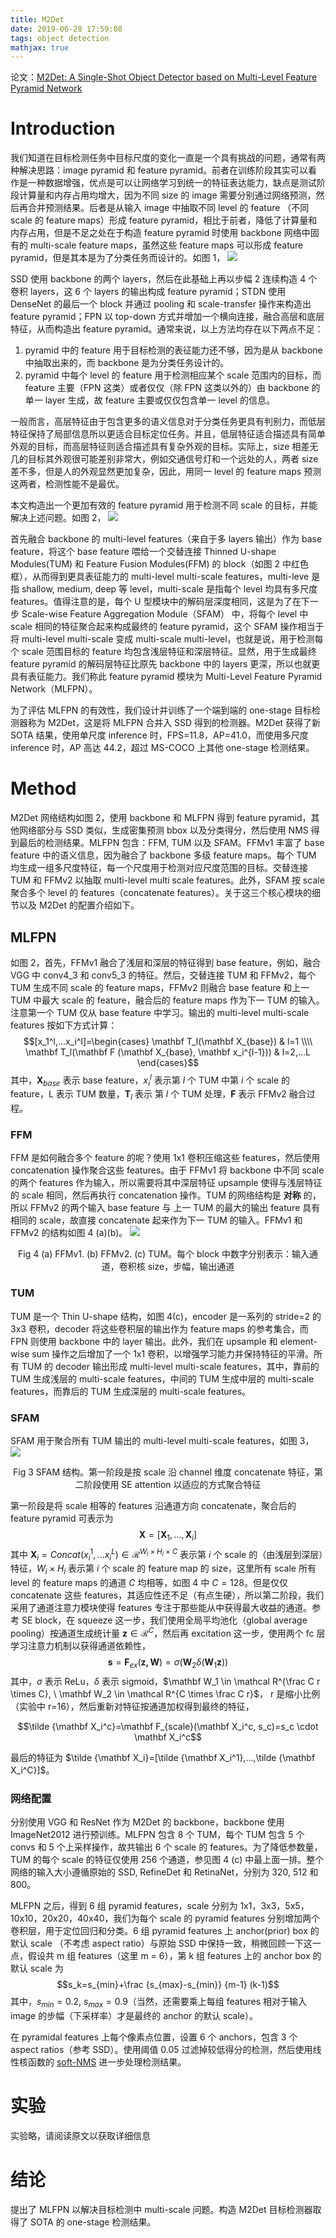```yaml
---
title: M2Det
date: 2019-06-28 17:59:08
tags: object detection
mathjax: true
---
```

论文：[M2Det: A Single-Shot Object Detector based on Multi-Level Feature Pyramid Network](https://arxiv.org/abs/1811.04533)

# Introduction
我们知道在目标检测任务中目标尺度的变化一直是一个具有挑战的问题，通常有两种解决思路：image pyramid 和 feature pyramid。前者在训练阶段其实可以看作是一种数据增强，优点是可以让网络学习到统一的特征表达能力，缺点是测试阶段计算量和内存占用均增大，因为不同 size 的 image 需要分别通过网络预测，然后再合并预测结果。后者是从输入 image 中抽取不同 level 的 feature （不同scale 的 feature maps）形成 feature pyramid，相比于前者，降低了计算量和内存占用，但是不足之处在于构造 feature pyramid 时使用 backbone 网络中固有的 multi-scale feature maps，虽然这些 feature maps 可以形成 feature pyramid，但是其本是为了分类任务而设计的。如图 1，
![](/images/M2Det_fig1.png)

SSD 使用 backbone 的两个 layers，然后在此基础上再以步幅 2 连续构造 4 个卷积 layers，这 6 个 layers 的输出构成 feature pyramid；STDN 使用 DenseNet 的最后一个 block 并通过 pooling 和 scale-transfer 操作来构造出 feature pyramid；FPN 以 top-down 方式并增加一个横向连接，融合高层和底层特征，从而构造出 feature pyramid。通常来说，以上方法均存在以下两点不足：
1. pyramid 中的 feature 用于目标检测的表征能力还不够，因为是从 backbone 中抽取出来的，而 backbone 是为分类任务设计的。
2. pyramid 中每个 level 的 feature 用于检测相应某个 scale 范围内的目标，而 feature 主要（FPN 这类）或者仅仅（除 FPN 这类以外的）由 backbone 的单一 layer 生成，故 feature 主要或仅仅包含单一 level 的信息。

一般而言，高层特征由于包含更多的语义信息对于分类任务更具有判别力，而低层特征保持了局部信息所以更适合目标定位任务。并且，低层特征适合描述具有简单外观的目标，而高层特征则适合描述具有复杂外观的目标。实际上，size 相差无几的目标其外观很可能差别非常大，例如交通信号灯和一个远处的人，两者 size 差不多，但是人的外观显然更加复杂，因此，用同一 level 的 feature maps 预测这两者，检测性能不是最优。

本文构造出一个更加有效的 feature pyramid 用于检测不同 scale 的目标，并能解决上述问题。如图 2，
![](/images/M2Det_fig2.png)

首先融合 backbone 的 multi-level features（来自于多 layers 输出）作为 base feature，将这个 base feature 喂给一个交替连接 Thinned U-shape Modules(TUM) 和 Feature Fusion Modules(FFM) 的 block（如图 2 中红色框），从而得到更具表征能力的 multi-level multi-scale features，multi-leve 是指 shallow, medium, deep 等 level，multi-scale 是指每个 level 均具有多尺度 features。值得注意的是，每个 U 型模块中的解码层深度相同，这是为了在下一步 Scale-wise Feature Aggregation Module（SFAM） 中，将每个 level 中 scale 相同的特征聚合起来构成最终的 feature pyramid，这个 SFAM 操作相当于将 multi-level multi-scale 变成 multi-scale multi-level，也就是说，用于检测每个 scale 范围目标的 feature 均包含浅层特征和深层特征。显然，用于生成最终 feature pyramid 的解码层特征比原先 backbone 中的 layers 更深，所以也就更具有表征能力。我们称此 feature pyramid 模块为 Multi-Level Feature Pyramid Network（MLFPN）。

为了评估 MLFPN 的有效性，我们设计并训练了一个端到端的 one-stage 目标检测器称为 M2Det，这是将 MLFPN 合并入 SSD 得到的检测器。M2Det 获得了新 SOTA 结果，使用单尺度 inference 时，FPS=11.8，AP=41.0，而使用多尺度 inference 时，AP 高达 44.2，超过 MS-COCO 上其他 one-stage 检测结果。

# Method
M2Det 网络结构如图 2，使用 backbone 和 MLFPN 得到 feature pyramid，其他网络部分与 SSD 类似，生成密集预测 bbox 以及分类得分，然后使用 NMS 得到最后的检测结果。MLFPN 包含：FFM, TUM 以及 SFAM。FFMv1 丰富了 base feature 中的语义信息，因为融合了 backbone 多级 feature maps。每个 TUM 均生成一组多尺度特征，每一个尺度用于检测对应尺度范围的目标。交替连接 TUM 和 FFMv2 以抽取 multi-level multi scale features。此外，SFAM 按 scale 聚合多个 level 的 features（concatenate features）。关于这三个核心模块的细节以及 M2Det 的配置介绍如下。

## MLFPN
如图 2，首先，FFMv1 融合了浅层和深层的特征得到 base feature，例如，融合 VGG 中 conv4_3 和 conv5_3 的特征。然后，交替连接 TUM 和 FFMv2，每个 TUM 生成不同 scale 的 feature maps，FFMv2 则融合 base feature 和上一 TUM 中最大 scale 的 feature，融合后的 feature maps 作为下一 TUM 的输入。注意第一个 TUM 仅从 base feature 中学习。输出的 multi-level multi-scale features 按如下方式计算：
$$[x_1^l,...x_i^l]=\begin{cases} \mathbf T_l(\mathbf X_{base}) & l=1
\\\\ \mathbf T_l(\mathbf F (\mathbf X_{base}, \mathbf x_i^{l-1})) & l=2,...L \end{cases}$$
其中，$\mathbf X_{base}$ 表示 base feature，$x_i^l$ 表示第 $l$ 个 TUM 中第 $i$ 个 scale 的 feature，L 表示 TUM 数量，$\mathbf T_l$ 表示 第 $l$ 个 TUM 处理，$\mathbf F$ 表示 FFMv2 融合过程。

### FFM
FFM 是如何融合多个 feature 的呢？使用 1x1 卷积压缩这些 features，然后使用 concatenation 操作聚合这些 features。由于 FFMv1 将 backbone 中不同 scale 的两个 features 作为输入，所以需要将其中深层特征 upsample 使得与浅层特征的 scale 相同，然后再执行 concatenation 操作。TUM 的网络结构是 __对称__ 的，所以 FFMv2 的两个输入 base feature 与 上一 TUM 的最大的输出 feature 具有相同的 scale，故直接 concatenate 起来作为下一 TUM 的输入。FFMv1 和 FFMv2 的结构如图 4 (a)(b)。
![](/images/M2Det_fig4.png) <center>Fig 4 (a) FFMv1. (b) FFMv2. (c) TUM。每个 block 中数字分别表示：输入通道，卷积核 size，步幅，输出通道</center>

### TUM
TUM 是一个 Thin U-shape 结构，如图 4(c)，encoder 是一系列的 stride=2 的 3x3 卷积，decoder 将这些卷积层的输出作为 feature maps 的参考集合，而 FPN 则使用 backbone 中的 layer 输出。此外，我们在 upsample 和 element-wise sum 操作之后增加了一个 1x1 卷积，以增强学习能力并保持特征的平滑。所有 TUM 的 decoder 输出形成 multi-level multi-scale features，其中，靠前的 TUM 生成浅层的 multi-scale features，中间的 TUM 生成中层的 multi-scale features，而靠后的 TUM 生成深层的 multi-scale features。

### SFAM
SFAM 用于聚合所有 TUM 输出的 multi-level multi-scale features，如图 3，
![](/images/M2Det_fig3.png)<center>Fig 3 SFAM 结构。第一阶段是按 scale 沿 channel 维度 concatenate 特征，第二阶段使用 SE attention 以适应的方式聚合特征</center>

第一阶段是将 scale 相等的 features 沿通道方向 concatenate，聚合后的 feature pyramid 可表示为 
$$\mathbf X=[\mathbf X_1,...,\mathbf X_i]$$
其中 $\mathbf X_i=Concat(x_i^1,...x_i^L) \in \mathcal R^{W_i \times H_i \times C}$ 表示第 $i$ 个 scale 的（由浅层到深层）特征，$W_i \times H_i$ 表示第 $i$ 个 scale 的 feature map 的 size，这里所有 scale 所有 level 的 feature maps 的通道 $C$ 均相等，如图 4 中 $C=128$。但是仅仅 concatenate 这些 features，其适应性还不足（有点生硬），所以第二阶段，我们采用了通道注意力模块使得 features 专注于那些能从中获得最大收益的通道。参考 SE block，在 squeeze 这一步，我们使用全局平均池化（global average pooling）按通道生成统计量 $\mathbf z \in \mathcal R^C$，然后再 excitation 这一步，使用两个 fc 层学习注意力机制以获得通道依赖性，
$$\mathbf s = \mathbf F_{ex}(\mathbf {z,W})=\sigma (\mathbf W_2 \delta(\mathbf W_1 \mathbf z))$$
其中，$\sigma$ 表示 ReLu，$\delta$ 表示 sigmoid，$\mathbf W_1 \in \mathcal R^{\frac C r \times C}, \ \mathbf W_2 \in \mathcal R^{C \times \frac C r}$， r 是缩小比例（实验中 r=16），然后重新对特征按通道加权得到最终的特征，

$$\tilde {\mathbf X_i^c}=\mathbf F_{scale}(\mathbf X_i^c, s_c)=s_c \cdot \mathbf X_i^c$$

最后的特征为 $\tilde {\mathbf X_i}=[\tilde {\mathbf X_i^1},...,\tilde {\mathbf X_i^C}]$。

### 网络配置
分别使用 VGG 和 ResNet 作为 M2Det 的 backbone，backbone 使用 ImageNet2012 进行预训练。MLFPN 包含 8 个 TUM，每个 TUM 包含 5 个 convs 和 5 个上采样操作，故共输出 6 个 scale 的 features。为了降低参数量，TUM 的每个 scale 的特征仅使用 256 个通道，参见图 4 (c) 中最上面一排。整个网络的输入大小遵循原始的 SSD, RefineDet 和 RetinaNet，分别为 320, 512 和 800。

MLFPN 之后，得到 6 组 pyramid features，scale 分别为 1x1，3x3，5x5，10x10，20x20，40x40，我们为每个 scale 的 pyramid features 分别增加两个卷积层，用于定位回归和分类。6 组 pyramid features 上 anchor(prior) box 的默认 scale （不考虑 aspect ratio）与原始 SSD 中保持一致，稍微回顾一下这一点，假设共 m 组 features（这里 m = 6），第 k 组 features 上的 anchor box 的默认 scale 为
$$s_k=s_{min}+\frac {s_{max}-s_{min}} {m-1} (k-1)$$
其中，$s_{min}=0.2, \ s_{max}=0.9$（当然，还需要乘上每组 features 相对于输入 image 的步幅（下采样率）才是最终的 anchor 的默认 scale）。

在 pyramidal features 上每个像素点位置，设置 6 个 anchors，包含 3 个 aspect ratios（参考 SSD）。使用阈值 0.05 过滤掉较低得分的检测，然后使用线性核函数的 [soft-NMS](/2019/06/24/cv-mtds) 进一步处理检测结果。

# 实验
实验略，请阅读原文以获取详细信息

# 结论
提出了 MLFPN 以解决目标检测中 multi-scale 问题。构造 M2Det 目标检测器取得了 SOTA 的 one-stage 检测结果。
